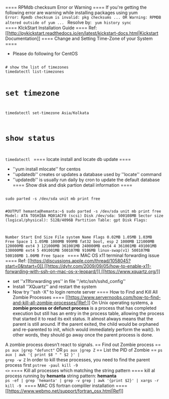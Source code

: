 ==== RPMdb checksum Error or Warning ====
If you're getting the following error are warning while installing packages using yum
<code>
 Error: Rpmdb checksum is invalid: pkg checksums ...
OR
 Warning: RPMDB altered outside of yum ...
</code>
Resolve by:
<code>
yum history sync
</code>
==== KIckStart Installation Guide ====
Ref: [[http://pykickstart.readthedocs.io/en/latest/kickstart-docs.html|Kickstart Documentation]]
==== Change and Setting Time-Zone of your System ====
  * Please do following for CentOS
<code>
# show the list of timezones
timedatectl list-timezones

# set timezone
timedatectl set-timezone Asia/Kolkata

# show status
timedatectl
</code>
==== locate install and locate db update ====
  * ''yum install mlocate'' for centos
  * ''updatedb''  creates  or updates a database used by ''locate'' command 
  * ''updatedb'' is usually run daily by cron to update the default database
==== Show disk and disk partion detail information ====
<code>
sudo parted -s /dev/sda unit mb print free

#OUTPUT
hemanta@hemanta:~$ sudo parted -s /dev/sda unit mb print free
Model: ATA TOSHIBA MQ01ACF0 (scsi)
Disk /dev/sda: 500108MB
Sector size (logical/physical): 512B/4096B
Partition Table: gpt
Disk Flags:

Number  Start     End       Size      File system     Name  Flags
       0.02MB    1.05MB    1.03MB    Free Space
1      1.05MB    1000MB    999MB     fat32                 boot, esp
2      1000MB    121000MB  120000MB  ext4
3      121000MB  361001MB  240000MB  ext4
4      361001MB  491001MB  130000MB  ext4
5      491001MB  500107MB  9106MB    linux-swap(v1)
       500107MB  500108MB  1.06MB    Free Space
</code>
==== MAC OS x11 terminal forwarding issue ====
Ref: [[https://discussions.apple.com/thread/1058045?start=0&tstart=0]],[[https://dyhr.com/2009/09/05/how-to-enable-x11-forwarding-with-ssh-on-mac-os-x-leopard/]],[[https://www.xquartz.org/]]

  * set ''x11forwarding yes'' in file ''/etc/ssh/sshd_config''
  * Install ''XQuartz'' and restart the system
  * Now try ''ssh -X" to login remote server
==== How to Find and Kill All Zombie Processes ====
[[https://www.servernoobs.com/how-to-find-and-kill-all-zombie-processes/|Ref:]]
On Unix operating systems, a **zombie process or defunct process** is a process that has completed execution but still has an entry in the process table, allowing the process that started it to read its exit status. It almost always means that the parent is still around. If the parent exited, the child would be orphaned and re-parented to init, which would immediately perform the wait(). In other words, they should go away once the parent process is done.

A zombie process doesn’t react to signals.
== Find out Zombie process ==
<code>ps aux |grep "defunct"</code>
OR
<code>ps aux |grep Z</code>
== List the PID of Zombie ==
<code>ps aux | awk '{ print $8 " " $2 }' | grep -w Z</code>
In order to kill these processes, you need to find the parent process first
<code>pstree -paul
kill -9 <<parent process ID>></code>
==== Kill all processes which matching the string pattern ====
kill al process running by **hemanta**
string pattern: **hemanta**
<code>
ps -ef | grep 'hemanta' | grep -v grep | awk '{print $2}' | xargs -r kill -9
</code>
==== MAC OS fortran compliler installation ====
[[https://www.webmo.net/support/fortran_osx.html|Ref]]
